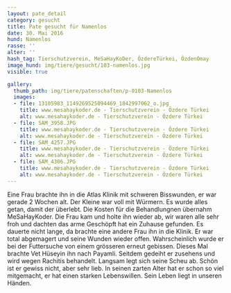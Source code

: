 ```yaml
---
layout: pate_detail
category: gesucht
title: Pate gesucht für Namenlos
date: 30. Mai 2016
hund: Namenlos
rasse: ''
alter: ''
hash_tag: Tierschutzverein, MeSaHayKoDer, ÖzdereTürkei, ÖzdenOmay
image_hund: img/tiere/gesucht/103-namenlos.jpg
visible: true

gallery:
  thumb_path: img/tiere/patenschaften/p-0103-Namenlos
  images:
  - file: 13105983_1149269525094469_1842997062_o.jpg
    title: www.mesahaykoder.de - Tierschutzverein - Özdere Türkei
    alt: www.mesahaykoder.de - Tierschutzverein - Özdere Türkei
  - file: SAM_3958.JPG
    title: www.mesahaykoder.de - Tierschutzverein - Özdere Türkei
    alt: www.mesahaykoder.de - Tierschutzverein - Özdere Türkei
  - file: SAM_4257.JPG
    title: www.mesahaykoder.de - Tierschutzverein - Özdere Türkei
    alt: www.mesahaykoder.de - Tierschutzverein - Özdere Türkei
  - file: SAM_4306.JPG
    title: www.mesahaykoder.de - Tierschutzverein - Özdere Türkei
    alt: www.mesahaykoder.de - Tierschutzverein - Özdere Türkei
---
```


Eine Frau brachte ihn in die Atlas Klinik mit schweren Bisswunden, er war gerade 2 Wochen alt. Der Kleine war voll mit Würmern.
Es wurde alles getan, damit der überlebt. Die Kosten für die Behandlungnen übernahm MeSaHayKoder. Die Frau kam und holte ihn wieder ab, wir waren alle sehr froh und dachten das arme Geschöpft hat ein Zuhause gefunden.
Es dauerte nicht lange, da brachte eine andere Frau ihn in die Klinik. Er war total abgemagert und seine Wunden wieder offen. Wahrscheinlich wurde er bei der Futtersuche von einem grösseren erneut gebissen.
Dieses Mal brachte Vet Hüseyin ihn nach Payamli. Seitdem gedeiht er zusehens und wird wegen Rachitis behandelt. Langsam legt sich seine Scheu ab.
Schön ist er gewiss nicht, aber sehr lieb. In seinen zarten Alter hat er schon so viel mitgemacht, er hat einen starken Lebenswillen.
Sein Leben liegt in unseren Händen.
